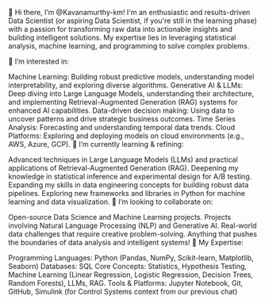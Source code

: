 
👋 Hi there, I’m @Kavanamurthy-km!
I'm an enthusiastic and results-driven Data Scientist (or aspiring Data Scientist, if you're still in the learning phase) with a passion for transforming raw data into actionable insights and building intelligent solutions. My expertise lies in leveraging statistical analysis, machine learning, and programming to solve complex problems.

👀 I’m interested in:

Machine Learning: Building robust predictive models, understanding model interpretability, and exploring diverse algorithms.
Generative AI & LLMs: Deep diving into Large Language Models, understanding their architecture, and implementing Retrieval-Augmented Generation (RAG) systems for enhanced AI capabilities.
Data-driven decision making: Using data to uncover patterns and drive strategic business outcomes.
Time Series Analysis: Forecasting and understanding temporal data trends.
Cloud Platforms: Exploring and deploying models on cloud environments (e.g., AWS, Azure, GCP).
🌱 I’m currently learning & refining:

Advanced techniques in Large Language Models (LLMs) and practical applications of Retrieval-Augmented Generation (RAG).
Deepening my knowledge in statistical inference and experimental design for A/B testing.
Expanding my skills in data engineering concepts for building robust data pipelines.
Exploring new frameworks and libraries in Python for machine learning and data visualization.
💞️ I’m looking to collaborate on:

Open-source Data Science and Machine Learning projects.
Projects involving Natural Language Processing (NLP) and Generative AI.
Real-world data challenges that require creative problem-solving.
Anything that pushes the boundaries of data analysis and intelligent systems!
🚀 My Expertise:

Programming Languages: Python (Pandas, NumPy, Scikit-learn, Matplotlib, Seaborn)
Databases: SQL
Core Concepts: Statistics, Hypothesis Testing, Machine Learning (Linear Regression, Logistic Regression, Decision Trees, Random Forests), LLMs, RAG.
Tools & Platforms: Jupyter Notebook, Git, GitHub, Simulink (for Control Systems context from our previous chat)
